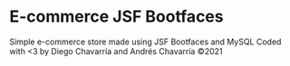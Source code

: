 # E-commerce JSF Bootfaces
Simple e-commerce store made using JSF Bootfaces and MySQL
Coded with <3 by Diego Chavarría and Andrés Chavarría
©2021
